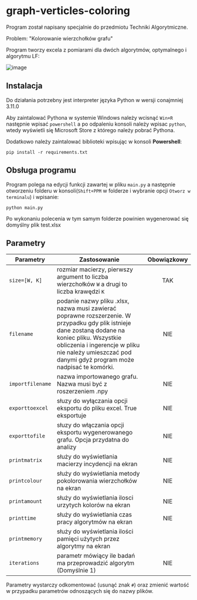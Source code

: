 # graph-verticles-coloring

Program został napisany specjalnie do przedmiotu Techniki Algorytmiczne.

Problem: "Kolorowanie wierzchołków grafu"

Program tworzy excela z pomiarami dla dwóch algorytmów, optymalnego i algorytmu LF:

![image](https://user-images.githubusercontent.com/63360050/233190172-8ba2b142-c338-4a34-986a-5dbd3277bc60.png)

## Instalacja

Do działania potrzebny jest interpreter języka Python w wersji conajmniej 3.11.0

Aby zaintalować Pythona w systemie Windows należy wcisnąć `Win+R` następnie wpisać `powershell` a po odpaleniu konsoli
należy wpisac `python`, wtedy wyświetli się Microsoft Store z którego należy pobrać Pythona.

Dodatkowo należy zaintalować biblioteki wpisując w konsoli **Powershell**:

```
pip install -r requirements.txt
```

## Obsługa programu

Program polega na edycji funkcji zawartej w pliku `main.py` a następnie otworzeniu folderu w konsoli(`Shift+PPM` w
folderze i wybranie opcji `Otworz w terminalu`) i wpisanie:

```
python main.py
```


Po wykonaniu polecenia w tym samym folderze powinien wygenerować się domyślny plik test.xlsx

## Parametry

| Parametry        | Zastosowanie                                                                                                                                                                                                                                               | Obowiązkowy |
|------------------|------------------------------------------------------------------------------------------------------------------------------------------------------------------------------------------------------------------------------------------------------------|:-----------:|
| `size=[W, K]`    | rozmiar macierzy, pierwszy argument to liczba wierzchołków `W` a drugi to liczba krawędzi `K`                                                                                                                                                              |     TAK     |
| `filename`       | podanie nazwy pliku .xlsx, nazwa musi zawierać poprawne rozszerzenie. W przypadku gdy plik istnieje dane zostaną dodane na koniec pliku. Wszystkie obliczenia i ingerencje w pliku nie należy umieszczać pod danymi gdyż program może nadpisać te komórki. |     NIE     |
| `importfilename` | nazwa importowanego grafu. Nazwa musi być z roszerzeniem .npy                                                                                                                                                                                              |     NIE     |
| `exporttoexcel`  | słuzy do wyłączania opcji eksportu do pliku excel. True eksportuje                                                                                                                                                                                         |     NIE     |
| `exporttofile`   | słuzy do włączania opcji eksportu wygenerowanego grafu. Opcja przydatna do analizy                                                                                                                                                                         |     NIE     |
| `printmatrix`    | służy do wyświetlania macierzy incydencji na ekran                                                                                                                                                                                                         |     NIE     |
| `printcolour`    | służy do wyświetlania metody pokolorowania wierzchołków na ekran                                                                                                                                                                                           |     NIE     |
| `printamount`    | służy do wyświetlania ilosci urzytych kolorów na ekran                                                                                                                                                                                                     |     NIE     |
| `printtime`      | służy do wyświetlania czas pracy algorytmów na ekran                                                                                                                                                                                                       |     NIE     |
| `printmemory`    | służy do wyświetlania ilości pamięci użytych przez algorytmy na ekran                                                                                                                                                                                      |             |
| `iterations`     | parametr mówiący ile badań ma przeprowadzić algorytm (Domyślnie 1)                                                                                                                                                                                         |     NIE     |

Parametry wystarczy odkomentować (usunąć znak `#`) oraz zmienić wartość w przypadku parametrów odnoszących się do nazwy
plików.
